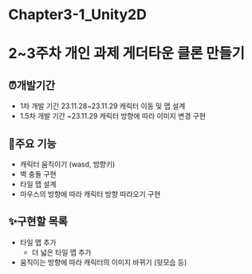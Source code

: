 # Chapter3-1_Unity2D
# 2~3주차 개인 과제 게더타운 클론 만들기

## ⏰개발기간
- 1차 개발 기간 23.11.28~23.11.29 캐릭터 이동 및 맵 설계
- 1.5차 개발 기간 ~23.11.29 캐릭터 방향에 따라 이미지 변경 구현

## 📌주요 기능
- 캐릭터 움직이기 (wasd, 방향키)
- 벽 충돌 구현
- 타일 맵 설계
- 마우스의 방향에 따라 캐릭터 방향 따라오기 구현
    
## ✨구현할 목록
- 타일 맵 추가
  - 더 넓은 타일 맵 추가
- 움직이는 방향에 따라 캐릭터의 이미지 바뀌기 (뒷모습 등)
